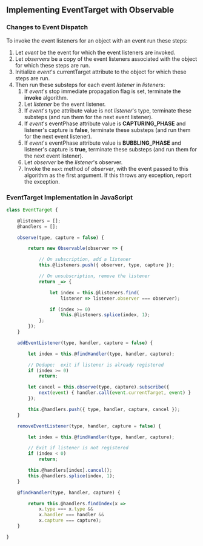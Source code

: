 ## Implementing EventTarget with Observable ##


### Changes to Event Dispatch ###

To invoke the event listeners for an object with an event run these steps:

1. Let *event* be the event for which the event listeners are invoked.
1. Let *observers* be a copy of the event listeners associated with the object for which
   these steps are run.
1. Initialize *event*'s currentTarget attribute to the object for which these steps are
   run.
1. Then run these substeps for each event *listener* in *listeners*:
    1. If *event*'s stop immediate propagation flag is set, terminate the **invoke**
       algorithm.
    1. Let *listener* be the event listener.
    1. If *event*'s type attribute value is not *listener*'s type, terminate these substeps
       (and run them for the next event listener).
    1. If *event*'s eventPhase attribute value is **CAPTURING_PHASE** and listener's
       capture is **false**, terminate these substeps (and run them for the next event
       listener).
    1. If *event*'s eventPhase attribute value is **BUBBLING_PHASE** and listener's
       capture is **true**, terminate these substeps (and run them for the next event
       listener).
    1. Let *observer* be the *listener*'s observer.
    1. Invoke the `next` method of *observer*, with the event passed to this algorithm
       as the first argument.  If this throws any exception, report the exception.

### EventTarget Implementation in JavaScript ###

```js
class EventTarget {

    @listeners = [];
    @handlers = [];

    observe(type, capture = false) {

        return new Observable(observer => {

            // On subscription, add a listener
            this.@listeners.push({ observer, type, capture });

            // On unsubscription, remove the listener
            return _=> {

                let index = this.@listeners.find(
                    listener => listener.observer === observer);

                if (index >= 0)
                    this.@listeners.splice(index, 1);
            };
        });
    }

    addEventListener(type, handler, capture = false) {

        let index = this.@findHandler(type, handler, capture);

        // Dedupe:  exit if listener is already registered
        if (index >= 0)
            return;

        let cancel = this.observe(type, capture).subscribe({
            next(event) { handler.call(event.currentTarget, event) }
        });

        this.@handlers.push({ type, handler, capture, cancel });
    }

    removeEventListener(type, handler, capture = false) {

        let index = this.@findHandler(type, handler, capture);

        // Exit if listener is not registered
        if (index < 0)
            return;

        this.@handlers[index].cancel();
        this.@handlers.splice(index, 1);
    }

    @findHandler(type, handler, capture) {

        return this.@handlers.findIndex(x =>
            x.type === x.type &&
            x.handler === handler &&
            x.capture === capture);
    }

}
```
